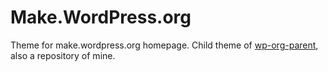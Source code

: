 Make.WordPress.org
==================

Theme for make.wordpress.org homepage.  Child theme of [wp-org-parent](https://github.com/georgestephanis/wp-org-parent), also a repository of mine.
